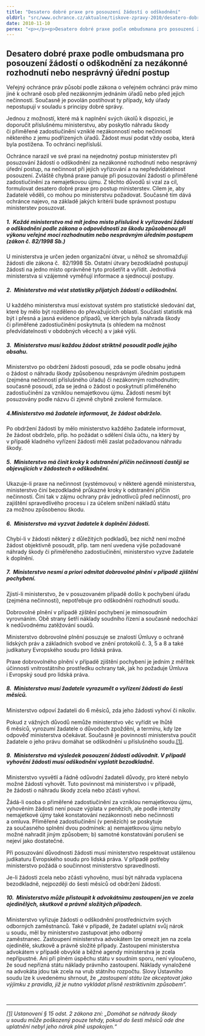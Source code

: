 ```yaml
---
title: "Desatero dobré praxe pro posouzení žádostí o odškodnění"
oldUrl: "src/www.ochrance.cz/aktualne/tiskove-zpravy-2010/desatero-dobre-praxe-pro-posouzeni-zadosti-o-odskodneni"
date: 2010-11-10
perex: "<p></p><p>Desatero dobré praxe podle ombudsmana pro posouzení žádostí o odškodnění za nezákonné rozhodnutí nebo nesprávný úřední postup. Jeho cílem je informovat žadatele, co mohou po ministerstvu požadovat, jak má ministerstvo postupovat. Současně tím dává najevo, na základě jakých kritérií bude správnost postupu ministerstev posuzovat.</p>"
---
```


<!-- imported from the old website -->

<h2>Desatero dobré praxe podle ombudsmana pro posouzení žádostí o odškodnění za nezákonné rozhodnutí nebo nesprávný úřední postup</h2><p></p><p>Veřejný ochránce práv působí podle zákona o veřejném ochránci práv mimo jiné k ochraně osob před nezákonným jednáním úřadů nebo před jejich nečinností. Současně je povolán postihovat ty případy, kdy úřady nepostupují v souladu s principy dobré správy. </p><p>Jednou z možností, které má k naplnění svých úkolů k dispozici, je doporučit příslušnému ministerstvu, aby poskytlo náhradu škody či přiměřené zadostiučinění vzniklé nezákonností nebo nečinností některého z jemu podřízených úřadů. Žádost musí podat vždy osoba, která byla postižena. To ochránci nepřísluší. </p><p>Ochránce narazil ve své praxi na nejednotný postup ministerstev při posuzování žádostí o odškodnění za nezákonné rozhodnutí nebo nesprávný úřední postup, na nečinnost při jejich vyřizování a na nepředvídatelnost posouzení. Zvláště chybná praxe panuje při posuzování žádostí o přiměřené zadostiučinění za nemajetkovou újmu. Z těchto důvodů si vzal za cíl, formulovat desatero dobré praxe pro postup ministerstev. Cílem je, aby žadatelé věděli, co mohou po ministerstvu požadovat. Současně tím dává ochránce najevo, na základě jakých kritérií bude správnost postupu ministerstev posuzovat. </p><p></p><h5>1.  Každé ministerstvo má mít jedno místo příslušné k vyřizování žádostí o odškodnění podle zákona o odpovědnosti za škodu způsobenou při výkonu veřejné moci rozhodnutím nebo nesprávným úředním postupem (zákon č. 82/1998 Sb.)<p></p></h5><p>U ministerstva je určen jeden organizační útvar, u něhož se shromažďují žádosti dle zákona č.  82/1998 Sb. Ostatní útvary bezodkladně postupují žádosti na jedno místo oprávněné tyto prošetřit a vyřídit. Jednotlivá ministerstva si vzájemně vyměňují informace a sjednocují postupy. </p><h5>2.  Ministerstvo má vést statistiky přijatých žádostí o odškodnění.<p></p></h5><p>U každého ministerstva musí existovat systém pro statistické sledování dat, které by mělo být rozděleno do převažujících oblastí. Součástí statistik má být i přesná a jasná evidence případů, ve kterých byla náhrada škody či přiměřené zadostiučinění poskytnuta (s ohledem na možnost předvídatelnosti v obdobných věcech) a v jaké výši.</p><h5>3.  Ministerstvo musí každou žádost striktně posoudit podle jejího obsahu.<p></p></h5><p>Ministerstvo po obdržení žádosti posoudí, zda se podle obsahu jedná o žádost o náhradu škody způsobenou nesprávným úředním postupem (zejména nečinností příslušného úřadu) či nezákonným rozhodnutím; současně posoudí, zda se jedná o žádost o poskytnutí přiměřeného zadostiučinění za vzniklou nemajetkovou újmu. Žádosti nesmí být posuzovány podle názvu či zjevně chybně zvolené formulace.</p><h5>4.Ministerstvo má žadatele informovat, že žádost obdrželo.<p></p></h5><p>Po obdržení žádosti by mělo ministerstvo každého žadatele informovat, že žádost obdrželo, příp. ho požádat o sdělení čísla účtu, na který by v případě kladného vyřízení žádosti měli zaslat požadovanou náhradu škody.</p><h5>5.  Ministerstvo má činit kroky k odstranění příčin nečinnosti častěji se objevujících v žádostech o odškodnění.<p></p></h5><p>Ukazuje-li praxe na nečinnost (systémovou) v některé agendě ministerstva, ministerstvo činí bezodkladně průkazné kroky k odstranění příčin nečinnosti. Činí tak v zájmu ochrany práv jednotlivců před nečinností, pro zajištění spravedlivého procesu i za účelem snížení nákladů státu za možnou způsobenou škodu.</p><h5>6.  Ministerstvo má vyzvat žadatele k doplnění žádosti.<p></p></h5><p>Chybí-li v žádosti některý z důležitých podkladů, bez nichž není možné žádost objektivně posoudit, příp. tam není uvedena výše požadované náhrady škody či přiměřeného zadostiučinění, ministerstvo vyzve žadatele k doplnění. </p><h5>7.  Ministerstvo nesmí a priori odmítat dobrovolné plnění v případě zjištění pochybení.<p></p></h5><p>Zjistí-li ministerstvo, že v posuzovaném případě došlo k pochybení úřadu (zejména nečinnosti), nepotřebuje pro odškodnění rozhodnutí soudu. </p><p>Dobrovolné plnění v případě zjištění pochybení je mimosoudním vyrovnáním. Obě strany šetří náklady soudního řízení a současně nedochází k nedůvodnému zatěžování soudů.</p><p>Ministerstvo dobrovolné plnění posuzuje se znalostí Úmluvy o ochraně lidských práv a základních svobod ve znění protokolů č. 3, 5 a 8 a také judikatury Evropského soudu pro lidská práva. </p><p>Praxe dobrovolného plnění v případě zjištění pochybení je jedním z měřítek účinnosti vnitrostátního prostředku ochrany tak, jak ho požaduje Úmluva i Evropský soud pro lidská práva.</p><h5>8.  Ministerstvo musí žadatele vyrozumět o vyřízení žádosti do šesti měsíců. <p></p></h5><p>Ministerstvo odpoví žadateli do 6 měsíců, zda jeho žádosti vyhoví či nikoliv.</p><p>Pokud z vážných důvodů nemůže ministerstvo věc vyřídit ve lhůtě 6 měsíců, vyrozumí žadatele o důvodech zpoždění, a termínu, kdy lze odpověď ministerstva očekávat. Současně je povinností ministerstva poučit žadatele o jeho právu domáhat se odškodnění u příslušného soudu.<a href="typo3/#_ftn1" style="mso-footnote-id: ftn1" name="_ftnref1">[1]</a>. </p><h5>9.  Ministerstvo má výsledek posouzení žádosti odůvodnit. V případě vyhovění žádosti musí odškodnění vyplatit bezodkladně.  <p></p></h5><p>Ministerstvo vysvětlí a řádně odůvodní žadateli důvody, pro které nebylo možné žádosti vyhovět. Tuto povinnost má ministerstvo i v případě, že žádosti o náhradu škody zcela nebo zčásti vyhoví. </p><p>Žádá-li osoba o přiměřené zadostiučinění za vzniklou nemajetkovou újmu,  vyhověním žádosti není pouze výplata v penězích, ale podle intenzity nemajetkové újmy také konstatování nezákonnosti nebo nečinnosti a omluva. Přiměřené zadostiučinění (v penězích) se poskytuje za současného splnění dvou podmínek: a) nemajetkovou újmu nebylo možné nahradit jiným způsobem; b) samotné konstatování porušení se nejeví jako dostatečné. </p><p>Při posuzování důvodnosti žádosti musí ministerstvo respektovat ustálenou judikaturu Evropského soudu pro lidská práva. V případě potřeby ministerstvo požádá o součinnost ministerstvo spravedlnosti.</p><p>Je-li žádosti zcela nebo zčásti vyhověno, musí být náhrada vyplacena bezodkladně, nejpozději do šesti měsíců od obdržení žádosti.</p><h5>10.  Ministerstvo může přistoupit k advokátnímu zastoupení jen ve zcela ojedinělých, skutkově a právně složitých případech.<p></p></h5><p>Ministerstvo vyřizuje žádosti o odškodnění prostřednictvím svých odborných zaměstnanců. Také v případě, že žadatel uplatní svůj nárok u soudu, měl by ministerstvo zastupovat jeho odborný zaměstnanec. Zastoupení ministerstva advokátem lze omezit jen na zcela ojedinělé, skutkově a právně složité případy. Zastoupení ministerstva advokátem v případě obvyklé a běžné agendy ministerstva je zcela nepřípustné. Ani při plném úspěchu státu v soudním sporu, není vyloučeno, že soud nepřizná státu náklady právního zastoupení. Náklady vynaložené na advokáta jdou tak zcela na vrub státního rozpočtu. Slovy Ústavního soudu lze k uvedenému shrnout, že „<i>zastoupení státu lze akceptovat jako výjimku z pravidla, jíž je nutno vykládat přísně restriktivním způsobem“. </i> </p><br /><hr /><p><a href="typo3/#_ftnref1" style="mso-footnote-id: ftn1" name="_ftn1"><em>[1]</em></a><em> Ustanovení § 15 odst. 2 zákona zní: „Domáhat se náhrady škody u soudu může poškozený pouze tehdy, pokud do šesti měsíců ode dne uplatnění nebyl jeho nárok plně uspokojen.“</em></p>
